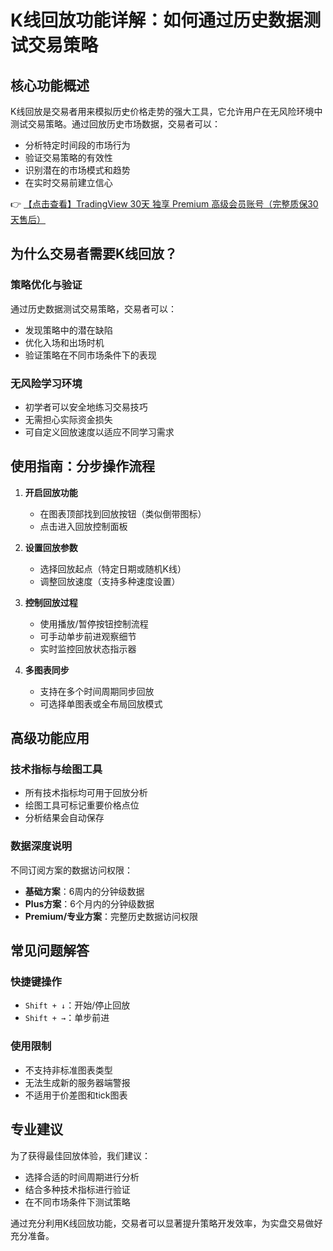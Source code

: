 # K线回放功能详解：如何通过历史数据测试交易策略

## 核心功能概述
K线回放是交易者用来模拟历史价格走势的强大工具，它允许用户在无风险环境中测试交易策略。通过回放历史市场数据，交易者可以：

- 分析特定时间段的市场行为
- 验证交易策略的有效性
- 识别潜在的市场模式和趋势
- 在实时交易前建立信心

👉 [【点击查看】TradingView 30天 独享 Premium 高级会员账号（完整质保30天售后）](https://bit.ly/TradingView-Pro)

## 为什么交易者需要K线回放？
### 策略优化与验证
通过历史数据测试交易策略，交易者可以：
- 发现策略中的潜在缺陷
- 优化入场和出场时机
- 验证策略在不同市场条件下的表现

### 无风险学习环境
- 初学者可以安全地练习交易技巧
- 无需担心实际资金损失
- 可自定义回放速度以适应不同学习需求

## 使用指南：分步操作流程
1. **开启回放功能**
   - 在图表顶部找到回放按钮（类似倒带图标）
   - 点击进入回放控制面板

2. **设置回放参数**
   - 选择回放起点（特定日期或随机K线）
   - 调整回放速度（支持多种速度设置）

3. **控制回放过程**
   - 使用播放/暂停按钮控制流程
   - 可手动单步前进观察细节
   - 实时监控回放状态指示器

4. **多图表同步**
   - 支持在多个时间周期同步回放
   - 可选择单图表或全布局回放模式

## 高级功能应用
### 技术指标与绘图工具
- 所有技术指标均可用于回放分析
- 绘图工具可标记重要价格点位
- 分析结果会自动保存

### 数据深度说明
不同订阅方案的数据访问权限：

- **基础方案**：6周内的分钟级数据
- **Plus方案**：6个月内的分钟级数据
- **Premium/专业方案**：完整历史数据访问权限

## 常见问题解答
### 快捷键操作
- `Shift + ↓`：开始/停止回放
- `Shift + →`：单步前进

### 使用限制
- 不支持非标准图表类型
- 无法生成新的服务器端警报
- 不适用于价差图和tick图表

## 专业建议
为了获得最佳回放体验，我们建议：
- 选择合适的时间周期进行分析
- 结合多种技术指标进行验证
- 在不同市场条件下测试策略

通过充分利用K线回放功能，交易者可以显著提升策略开发效率，为实盘交易做好充分准备。
